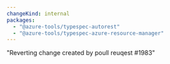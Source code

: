 ```yaml
---
changeKind: internal
packages:
  - "@azure-tools/typespec-autorest"
  - "@azure-tools/typespec-azure-resource-manager"
---
```


"Reverting change created by poull reuqest #1983"